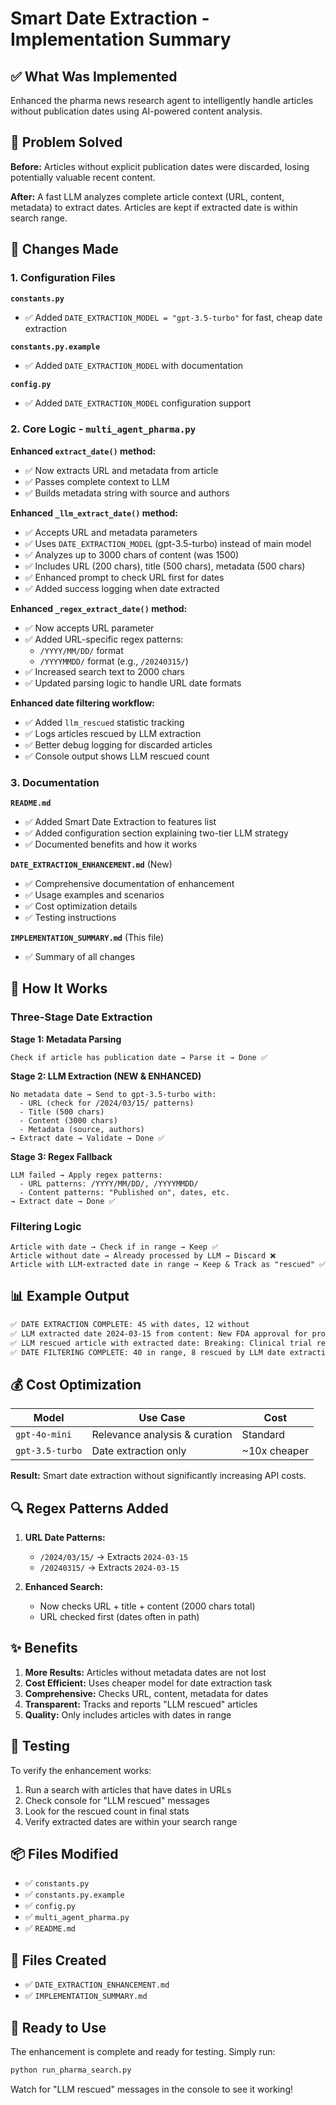 # Smart Date Extraction - Implementation Summary

## ✅ What Was Implemented

Enhanced the pharma news research agent to intelligently handle articles without publication dates using AI-powered content analysis.

## 🎯 Problem Solved

**Before:** Articles without explicit publication dates were discarded, losing potentially valuable recent content.

**After:** A fast LLM analyzes complete article context (URL, content, metadata) to extract dates. Articles are kept if extracted date is within search range.

## 📝 Changes Made

### 1. Configuration Files

**`constants.py`**
- ✅ Added `DATE_EXTRACTION_MODEL = "gpt-3.5-turbo"` for fast, cheap date extraction

**`constants.py.example`**
- ✅ Added `DATE_EXTRACTION_MODEL` with documentation

**`config.py`**
- ✅ Added `DATE_EXTRACTION_MODEL` configuration support

### 2. Core Logic - `multi_agent_pharma.py`

**Enhanced `extract_date()` method:**
- ✅ Now extracts URL and metadata from article
- ✅ Passes complete context to LLM
- ✅ Builds metadata string with source and authors

**Enhanced `_llm_extract_date()` method:**
- ✅ Accepts URL and metadata parameters
- ✅ Uses `DATE_EXTRACTION_MODEL` (gpt-3.5-turbo) instead of main model
- ✅ Analyzes up to 3000 chars of content (was 1500)
- ✅ Includes URL (200 chars), title (500 chars), metadata (500 chars)
- ✅ Enhanced prompt to check URL first for dates
- ✅ Added success logging when date extracted

**Enhanced `_regex_extract_date()` method:**
- ✅ Now accepts URL parameter
- ✅ Added URL-specific regex patterns:
  - `/YYYY/MM/DD/` format
  - `/YYYYMMDD/` format (e.g., `/20240315/`)
- ✅ Increased search text to 2000 chars
- ✅ Updated parsing logic to handle URL date formats

**Enhanced date filtering workflow:**
- ✅ Added `llm_rescued` statistic tracking
- ✅ Logs articles rescued by LLM extraction
- ✅ Better debug logging for discarded articles
- ✅ Console output shows LLM rescued count

### 3. Documentation

**`README.md`**
- ✅ Added Smart Date Extraction to features list
- ✅ Added configuration section explaining two-tier LLM strategy
- ✅ Documented benefits and how it works

**`DATE_EXTRACTION_ENHANCEMENT.md`** (New)
- ✅ Comprehensive documentation of enhancement
- ✅ Usage examples and scenarios
- ✅ Cost optimization details
- ✅ Testing instructions

**`IMPLEMENTATION_SUMMARY.md`** (This file)
- ✅ Summary of all changes

## 🚀 How It Works

### Three-Stage Date Extraction

**Stage 1: Metadata Parsing**
```
Check if article has publication date → Parse it → Done ✅
```

**Stage 2: LLM Extraction (NEW & ENHANCED)**
```
No metadata date → Send to gpt-3.5-turbo with:
  - URL (check for /2024/03/15/ patterns)
  - Title (500 chars)
  - Content (3000 chars)
  - Metadata (source, authors)
→ Extract date → Validate → Done ✅
```

**Stage 3: Regex Fallback**
```
LLM failed → Apply regex patterns:
  - URL patterns: /YYYY/MM/DD/, /YYYYMMDD/
  - Content patterns: "Published on", dates, etc.
→ Extract date → Done ✅
```

### Filtering Logic
```
Article with date → Check if in range → Keep ✅
Article without date → Already processed by LLM → Discard ❌
Article with LLM-extracted date in range → Keep & Track as "rescued" ✅
```

## 📊 Example Output

```bash
✅ DATE EXTRACTION COMPLETE: 45 with dates, 12 without
✅ LLM extracted date 2024-03-15 from content: New FDA approval for prostate cancer treatment...
✅ LLM rescued article with extracted date: Breaking: Clinical trial results show...
✅ DATE FILTERING COMPLETE: 40 in range, 8 rescued by LLM date extraction
```

## 💰 Cost Optimization

| Model | Use Case | Cost |
|-------|----------|------|
| `gpt-4o-mini` | Relevance analysis & curation | Standard |
| `gpt-3.5-turbo` | Date extraction only | ~10x cheaper |

**Result:** Smart date extraction without significantly increasing API costs.

## 🔍 Regex Patterns Added

1. **URL Date Patterns:**
   - `/2024/03/15/` → Extracts `2024-03-15`
   - `/20240315/` → Extracts `2024-03-15`

2. **Enhanced Search:**
   - Now checks URL + title + content (2000 chars total)
   - URL checked first (dates often in path)

## ✨ Benefits

1. **More Results:** Articles without metadata dates are not lost
2. **Cost Efficient:** Uses cheaper model for date extraction task
3. **Comprehensive:** Checks URL, content, metadata for dates
4. **Transparent:** Tracks and reports "LLM rescued" articles
5. **Quality:** Only includes articles with dates in range

## 🧪 Testing

To verify the enhancement works:

1. Run a search with articles that have dates in URLs
2. Check console for "LLM rescued" messages
3. Look for the rescued count in final stats
4. Verify extracted dates are within your search range

## 📦 Files Modified

- ✅ `constants.py`
- ✅ `constants.py.example`
- ✅ `config.py`
- ✅ `multi_agent_pharma.py`
- ✅ `README.md`

## 📄 Files Created

- ✅ `DATE_EXTRACTION_ENHANCEMENT.md`
- ✅ `IMPLEMENTATION_SUMMARY.md`

## 🎉 Ready to Use

The enhancement is complete and ready for testing. Simply run:

```bash
python run_pharma_search.py
```

Watch for "LLM rescued" messages in the console to see it working!

